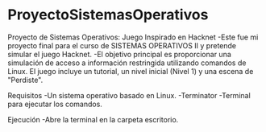 # ProyectoSistemasOperativos
Proyecto de Sistemas Operativos: Juego Inspirado en Hacknet
-Este fue mi proyecto final para el curso de SISTEMAS OPERATIVOS II y pretende simular el juego Hacknet.
-El objetivo principal es proporcionar una simulación de acceso a información restringida utilizando comandos de Linux. El juego incluye un tutorial, un nivel inicial (Nivel 1) y una escena de "Perdiste".

Requisitos
-Un sistema operativo basado en Linux.
-Terminator
-Terminal para ejecutar los comandos.

Ejecución
-Abre la terminal en la carpeta escritorio.
